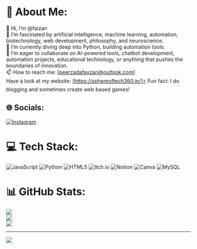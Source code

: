 # 💫 About Me:
👋 Hi, I’m @faizan<br>👀 I’m fascinated by artificial intelligence, machine learning, automation, biotechnology, web development, philosophy, and neuroscience.<br>🌱 I’m currently diving deep into Python, building automation tools.<br>💞️ I’m eager to collaborate on AI-powered tools, chatbot development, automation projects, educational technology, or anything that pushes the boundaries of innovation.<br>📫 How to reach me: [peerzadafayzan@outlook.com]<br>Have a look at my website: [https://sphereoftech360.in/]⚡ Fun fact: I do blogging and sometimes create web based games!


## 🌐 Socials:
[![Instagram](https://img.shields.io/badge/Instagram-%23E4405F.svg?logo=Instagram&logoColor=white)](https://instagram.com/fereen__) 

# 💻 Tech Stack:
![JavaScript](https://img.shields.io/badge/javascript-%23323330.svg?style=for-the-badge&logo=javascript&logoColor=%23F7DF1E) ![Python](https://img.shields.io/badge/python-3670A0?style=for-the-badge&logo=python&logoColor=ffdd54) ![HTML5](https://img.shields.io/badge/html5-%23E34F26.svg?style=for-the-badge&logo=html5&logoColor=white) ![Itch.io](https://img.shields.io/badge/Itch-%23FF0B34.svg?style=for-the-badge&logo=Itch.io&logoColor=white) ![Notion](https://img.shields.io/badge/Notion-%23000000.svg?style=for-the-badge&logo=notion&logoColor=white) ![Canva](https://img.shields.io/badge/Canva-%2300C4CC.svg?style=for-the-badge&logo=Canva&logoColor=white) ![MySQL](https://img.shields.io/badge/mysql-4479A1.svg?style=for-the-badge&logo=mysql&logoColor=white)
# 📊 GitHub Stats:
![](https://github-readme-stats.vercel.app/api?username=f3r33n&theme=radical&hide_border=false&include_all_commits=false&count_private=false)<br/>
![](https://github-readme-streak-stats.herokuapp.com/?user=f3r33n&theme=radical&hide_border=false)<br/>
![](https://github-readme-stats.vercel.app/api/top-langs/?username=f3r33n&theme=radical&hide_border=false&include_all_commits=false&count_private=false&layout=compact)

---
[![](https://visitcount.itsvg.in/api?id=f3r33n&icon=0&color=0)](https://visitcount.itsvg.in)

<!-- Proudly created with GPRM ( https://gprm.itsvg.in ) -->
